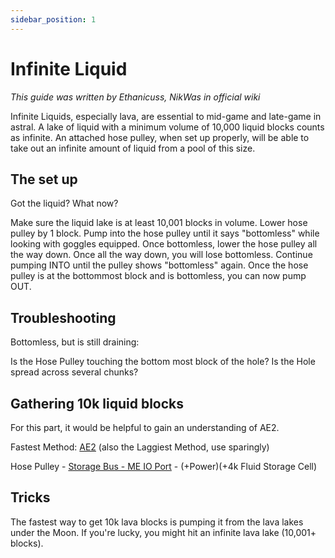 ```yaml
---
sidebar_position: 1
---
```


# Infinite Liquid

_This guide was written by Ethanicuss, NikWas in official wiki_

Infinite Liquids, especially lava, are essential to mid-game and late-game in
astral. A lake of liquid with a minimum volume of 10,000 liquid blocks counts as
infinite. An attached hose pulley, when set up properly, will be able to take
out an infinite amount of liquid from a pool of this size.

## The set up

Got the liquid? What now?

Make sure the liquid lake is at least 10,001 blocks in volume. Lower hose pulley
by 1 block. Pump into the hose pulley until it says "bottomless" while looking
with goggles equipped. Once bottomless, lower the hose pulley all the way down.
Once all the way down, you will lose bottomless. Continue pumping INTO until the
pulley shows "bottomless" again. Once the hose pulley is at the bottommost block
and is bottomless, you can now pump OUT.

## Troubleshooting

Bottomless, but is still draining:

Is the Hose Pulley touching the bottom most block of the hole? Is the Hole
spread across several chunks?

## Gathering 10k liquid blocks

For this part, it would be helpful to gain an understanding of AE2.

Fastest Method:
[AE2](https://guide.appliedenergistics.org/1.19.2/getting-started) (also the
Laggiest Method, use sparingly)

Hose Pulley -
[Storage Bus - ME IO Port](https://guide.appliedenergistics.org/1.19.2/features/me-network/misc/me-io-port#root) -
(+Power)(+4k Fluid Storage Cell)

## Tricks

The fastest way to get 10k lava blocks is pumping it from the lava lakes under
the Moon. If you're lucky, you might hit an infinite lava lake (10,001+ blocks).
